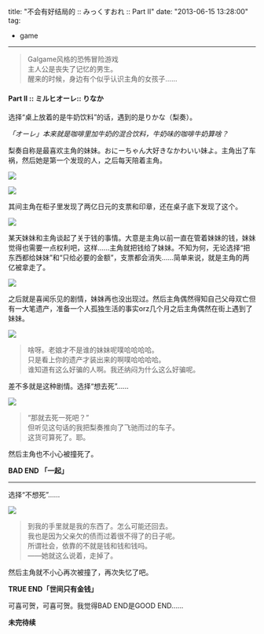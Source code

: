 title: "不会有好结局的 :: みっくすおれ :: Part II"
date: "2013-06-15 13:28:00"
tag:
- game
---
> Galgame风格的恐怖冒险游戏  
> 主人公是丧失了记忆的男生。  
> 醒来的时候，身边有个似乎认识主角的女孩子……

#### Part II :: ミルヒオーレ:: りなか

选择“桌上放着的是牛奶饮料”的话，遇到的是りかな（梨奏）。

*「オーレ」本来就是咖啡里加牛奶的混合饮料，牛奶味的咖啡牛奶算啥？*

梨奏自称是最喜欢主角的妹妹。おにーちゃん大好きなかわいい妹よ。主角出了车祸，然后她是第一个发现的人，之后每天陪着主角。

![](/assets/0012-01.png)

![](/assets/0012-02.png)

其间主角在柜子里发现了两亿日元的支票和印章，还在桌子底下发现了这个。

![](/assets/0012-03.png)  

某天妹妹和主角谈起了关于钱的事情。大意是主角以前一直在管着妹妹的钱，妹妹觉得也需要一点权利吧，这样……主角就把钱给了妹妹。不知为何，无论选择“把东西都给妹妹”和“只给必要的金额”，支票都会消失……简单来说，就是主角的两亿被拿走了。

![](/assets/0012-04.png)

之后就是喜闻乐见的剧情，妹妹再也没出现过。然后主角偶然得知自己父母双亡但有一大笔遗产，准备一个人孤独生活的事实orz几个月之后主角偶然在街上遇到了妹妹。

![](/assets/0012-05.png)

> 啥呀。老娘才不是谁的妹妹呢噗哈哈哈哈。  
> 只是看上你的遗产才装出来的啊噗哈哈哈哈。  
> 谁知道有这么好骗的人啊。我还纳闷为什么这么好骗呢。
 
差不多就是这种剧情。选择“想去死”……
  
![](/assets/0012-06.png)

> “那就去死一死吧？”  
> 但听见这句话的我把梨奏推向了飞驰而过的车子。  
> 这货可算死了。耶。  

然后主角也不小心被撞死了。  

**BAD END 「一起」**

- - -

选择“不想死”……  

![](/assets/0012-07.png)
 
> 到我的手里就是我的东西了。怎么可能还回去。  
> 我也是因为父亲欠的债而过着很不得了的日子呢。  
> 所谓社会，依靠的不就是钱和钱和钱吗。  
> ——她就这么说着，走掉了。

然后主角就不小心再次被撞了，再次失忆了吧。  

**TRUE END「世间只有金钱」**  

可喜可贺，可喜可贺。我觉得BAD END是GOOD END……

**未完待续**